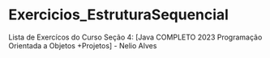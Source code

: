 # Exercicios_EstruturaSequencial
Lista de Exercícos do Curso Seção 4:  [Java COMPLETO 2023 Programação Orientada a Objetos +Projetos] - Nelio Alves 
